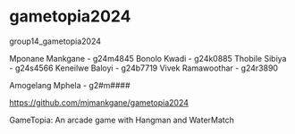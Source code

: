 # gametopia2024

group14_gametopia2024


Mponane Mankgane - g24m4845
Bonolo Kwadi - g24k0885
Thobile Sibiya - g24s4566
Keneilwe Baloyi - g24b7719
Vivek Ramawoothar - g24r3890

Amogelang Mphela - g2#m####

https://github.com/mjmankgane/gametopia2024


GameTopia: An arcade game with Hangman and WaterMatch
